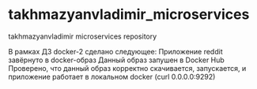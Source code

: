 # takhmazyanvladimir_microservices
takhmazyanvladimir microservices repository

В рамках ДЗ docker-2 сделано следующее:
Приложение reddit завёрнуто в docker-образ
Данный образ запушен в Docker Hub
Проверено, что данный образ корректно скачивается, запускается, и приложение работает в локальном docker (curl 0.0.0.0:9292)

